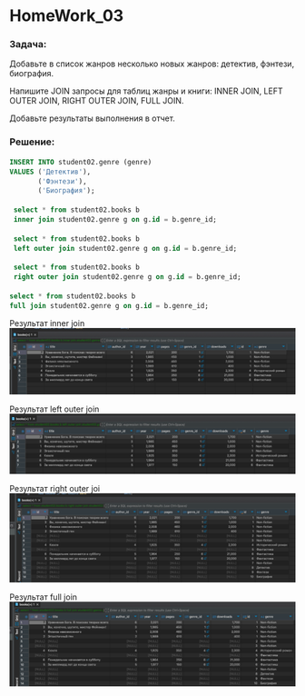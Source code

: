 # HomeWork_03

### Задача:
Добавьте в список жанров несколько новых жанров: детектив, фэнтези, биография.

Напишите JOIN запросы для таблиц жанры и книги: INNER JOIN, LEFT OUTER JOIN, RIGHT OUTER JOIN, FULL JOIN.

Добавьте результаты выполнения в отчет.


### Решение:
```sql
INSERT INTO student02.genre (genre)
VALUES ('Детектив'),
       ('Фэнтези'),
       ('Биография');

 select * from student02.books b 
 inner join student02.genre g on g.id = b.genre_id;

 select * from student02.books b 
 left outer join student02.genre g on g.id = b.genre_id;

 select * from student02.books b 
 right outer join student02.genre g on g.id = b.genre_id;

select * from student02.books b 
full join student02.genre g on g.id = b.genre_id;
```
Результат inner join<br/>
![Результат](result1.png)

Результат left outer join<br/>
![Результат](result2.png)

Результат right outer joi<br/>
![Результат](result3.png)

Результат full join<br/>
![Результат](result4.png)